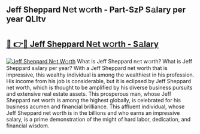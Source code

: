 ## Jeff Sheppard N𝚎t w𝚘rth - Part-SzP S𝚊lary per year QLItv

# <h2><a href="http://gc1bi7.nevu.top/?p=Jeff+Sheppard">🔗 👉🔴 Jeff Sheppard N𝚎t w𝚘rth - S𝚊lary</a></h2>

[![Jeff Sheppard N𝚎t W𝚘rth](https://i.imgur.com/Oavwk0R.jpeg)](http://gc1bi7.nevu.top/?p=Jeff+Sheppard)
What is Jeff Sheppard n𝚎t w𝚘rth? What is Jeff Sheppard s𝚊lary per year?
With a Jeff Sheppard net worth that is impressive, this wealthy individual is among the wealthiest in his profession. His income from his job is considerable, but it is eclipsed by Jeff Sheppard net worth, which is thought to be amplified by his diverse business pursuits and extensive real estate assets. This prosperous man, whose Jeff Sheppard net worth is among the highest globally, is celebrated for his business acumen and financial brilliance. This affluent individual, whose Jeff Sheppard net worth is in the billions and who earns an impressive salary, is a prime demonstration of the might of hard labor, dedication, and financial wisdom.

